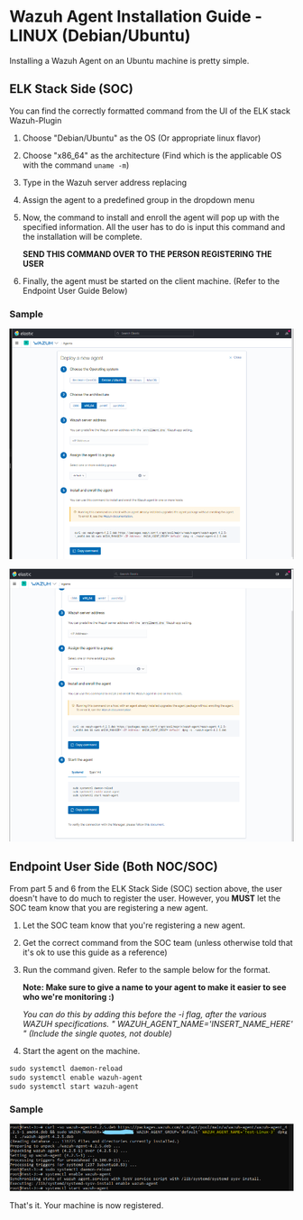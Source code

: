# Wazuh Agent Installation Guide - LINUX (Debian/Ubuntu)

Installing a Wazuh Agent on an Ubuntu machine is pretty simple.


## ELK Stack Side (SOC)
 
You can find the correctly formatted command from the UI of the ELK stack Wazuh-Plugin

1. Choose "Debian/Ubuntu" as the OS (Or appropriate linux flavor)

2. Choose "x86_64" as the architecture (Find which is the applicable OS with the command ```uname -m```)

3. Type in the Wazuh server address replacing <IP Address>

4. Assign the agent to a predefined group in the dropdown menu

5. Now, the command to install and enroll the agent will pop up with the specified information. 
   All the user has to do is input this command and the installation will be complete.

   **SEND THIS COMMAND OVER TO THE PERSON REGISTERING THE USER**

6. Finally, the agent must be started on the client machine. (Refer to the Endpoint User Guide Below)

### Sample

![](ELK-Stack-Agent-Deployment-Linux-Part1.png)

![](ELK-Stack-Agent-Deployment-Linux-Part2.png)




## Endpoint User Side (Both NOC/SOC)

From part 5 and 6 from the ELK Stack Side (SOC) section above, the user doesn't have to do much to register the user. However, you **MUST** let the SOC team know that you are registering a new agent. 

1. Let the SOC team know that you're registering a new agent.

2. Get the correct command from the SOC team (unless otherwise told that it's ok to use this guide as a reference)

3. Run the command given. Refer to the sample below for the format.


   **Note: Make sure to give a name to your agent to make it easier to see who we're monitoring :)**
   
   _You can do this by adding this before the -i flag, after the various WAZUH specifications. "      WAZUH_AGENT_NAME='INSERT_NAME_HERE'    " (Include the single quotes, not double)_



4. Start the agent on the machine.

```
sudo systemctl daemon-reload
sudo systemctl enable wazuh-agent
sudo systemctl start wazuh-agent
```

### Sample

![](ELK-Stack-Agent-Deployment-Linux-Part3.png)


That's it. Your machine is now registered.
